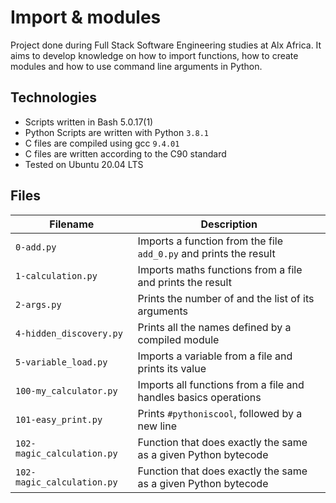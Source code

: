 # Import & modules

Project done during Full Stack Software Engineering studies at Alx Africa. It aims to develop knowledge on how to import functions, how to create modules and how to use command line arguments in Python.

## Technologies

- Scripts written in Bash 5.0.17(1)
- Python Scripts are written with Python `3.8.1`
- C files are compiled using gcc `9.4.01`
- C files are written according to the C90 standard
- Tested on Ubuntu 20.04 LTS

## Files

Filename | Description
--- | ---
`0-add.py` | Imports a function from the file `add_0.py` and prints the result
`1-calculation.py` | Imports maths functions from a file and prints the result
`2-args.py` | Prints the number of and the list of its arguments
`4-hidden_discovery.py`	| Prints all the names defined by a compiled module
`5-variable_load.py` | Imports a variable from a file and prints its value
`100-my_calculator.py` | Imports all functions from a file and handles basics operations
`101-easy_print.py` | Prints `#pythoniscool`, followed by a new line
`102-magic_calculation.py` | Function that does exactly the same as a given Python bytecode
`102-magic_calculation.py` | Function that does exactly the same as a given Python bytecode
